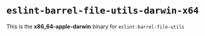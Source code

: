 # `eslint-barrel-file-utils-darwin-x64`

This is the **x86_64-apple-darwin** binary for `eslint-barrel-file-utils`
